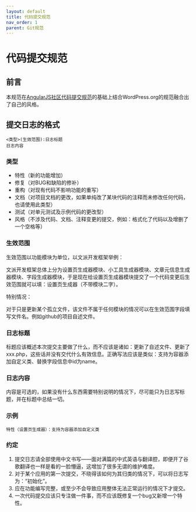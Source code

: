 ```yaml
---
layout: default
title: 代码提交规范
nav_order: 1
parent: Git规范
---
```


# 代码提交规范

## 前言

本规范在[AngularJS社区代码提交规范](https://docs.google.com/document/d/1QrDFcIiPjSLDn3EL15IJygNPiHORgU1_OOAqWjiDU5Y/edit#heading=h.greljkmo14y0)的基础上结合WordPress.org的规范融合出了自己的风格。

## 提交日志的格式

```
<类型>(生效范围):日志标题
日志内容
```

### 类型

 * 特性（新的功能增加）
 * 修复（对BUG和缺陷的修补）
 * 重构（对现有代码不影响功能的重写）
 * 文档（对项目文档的更改，如果单纯改了某块代码的注释而未修改任何代码，也请使用此类型）
 * 测试（对单元测试及示例代码的更改型）
 * 风格（不涉及代码、文档、注释变更的提交，例如：格式化了代码以及增删了一个空格等）

### 生效范围

生效范围以功能模块为单位，以文派开发框架举例：

文派开发框架总体上分为设置页生成器模块、小工具生成器模块、文章元信息生成器模块、字段生成器模块，于是现在给设置页生成器模块提交了一个代码变更后生效范围就可以填：设置页生成器（不带模块二字）。

特别情况：

对于只是更新某个孤立文件，该文件不属于任何模块的情况可以在生效范围字段填写文件名。例如github的项目自述文件。

### 日志标题

标题应该概述本次提交主要做了什么，而不应该是诸如：更新了自述文件、更新了xxx.php，这些话并没有交代什么有效信息。正确写法应该是类似：支持为容器添加自定义类、替换字段信息中id为name。

### 日志内容

内容是可选的，如果没有什么东西需要特别说明的情况下，尽可能只为日志写标题，并在标题中总结一切。

### 示例

```
特性（设置页生成器）：支持为容器添加自定义类
```

### 约定

 1. 提交日志请全部使用中文书写——面对满篇的中式英语与翻译腔，即便开了谷歌翻译也一样是看的一脸懵逼，这增加了很多无谓的维护难度。
 2. 对于某个应用的第一次提交，不晓得该如何为其归类的情况下，可以将日志写为：“初始化”。
 3. 应在功能编写完整，或至少不会导致应用整体无法正常运行的情况下才提交。
 4. 一次代码提交应该只专注做一件事，而不应该既修复一个bug又新增一个特性。 
